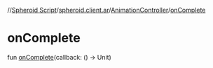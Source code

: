 //[Spheroid Script](../../index.md)/[spheroid.client.ar](../index.md)/[AnimationController](index.md)/[onComplete](on-complete.md)



# onComplete  
 
fun [onComplete](on-complete.md)(callback: () -> Unit)  



